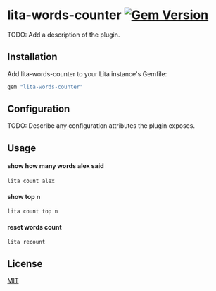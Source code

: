 # lita-words-counter [![Gem Version](https://badge.fury.io/rb/lita-words-counter.svg)](http://badge.fury.io/rb/lita-words-counter)

TODO: Add a description of the plugin.

## Installation

Add lita-words-counter to your Lita instance's Gemfile:

``` ruby
gem "lita-words-counter"
```


## Configuration

TODO: Describe any configuration attributes the plugin exposes.

## Usage

#### show how many words alex said
`lita count alex`

#### show top n
`lita count top n`

#### reset words count
`lita recount`

## License

[MIT](http://opensource.org/licenses/MIT)
